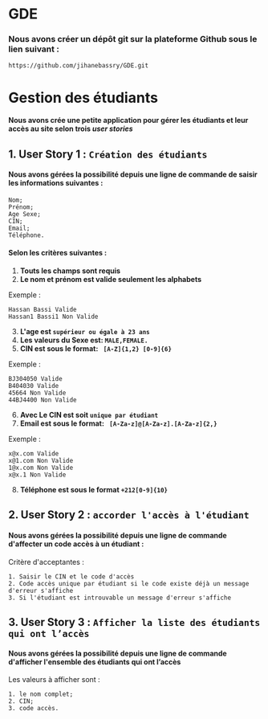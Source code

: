 # GDE

### Nous avons créer un dépôt git sur la plateforme Github sous le lien suivant : 

```
https://github.com/jihanebassry/GDE.git
```

# Gestion des étudiants 

#### Nous avons crée une petite application pour gérer les étudiants et leur accès au site selon  trois *user stories*

## 1. User Story 1 : ``` Création des étudiants ```   

#### Nous avons gérées la possibilité depuis une ligne de commande de saisir les informations suivantes :
```
Nom;
Prénom; 
Age Sexe; 
CIN; 
Email; 
Téléphone.
```
#### Selon les critères suivantes : 

  1. **Touts les champs sont requis**
  2. **Le nom et prénom est valide seulement les alphabets** 

Exemple : 
```
Hassan Bassi Valide 
Hassan1 Bassi1 Non Valide
```
  3. **L'age est ```supérieur ou égale à 23 ans```**
  4. **Les valeurs du Sexe est: ```MALE,FEMALE.```**
  5. **CIN est sous le format: ``` [A-Z]{1,2} [0-9]{6}```**


Exemple : 
```
BJ304050 Valide
B404030 Valide
45664 Non Valide 
44BJ4400 Non Valide
```
  6. **Avec Le CIN est soit ```unique par étudiant```**
  7. **Email est sous le format: ``` [A-Za-z]@[A-Za-z].[A-Za-z]{2,}```**

Exemple : 
```
x@x.com Valide
x@1.com Non Valide
1@x.com Non Valide 
x@x.1 Non Valide
```
  8. **Téléphone est sous le format ```+212[0-9]{10}```**

## 2. User Story 2 : ```accorder l'accès à l'étudiant```

#### Nous avons gérées la possibilité depuis une ligne de commande d'affecter un code accès à un étudiant :

Critère d'acceptantes : 
```
1. Saisir le CIN et le code d'accès
2. Code accès unique par étudiant si le code existe déjà un message d'erreur s'affiche
3. Si l'étudiant est introuvable un message d'erreur s'affiche 
```
## 3. User Story 3 : ```Afficher la liste des étudiants qui ont l’accès```

#### Nous avons gérées la possibilité depuis une ligne de commande d'afficher l'ensemble des étudiants qui ont l’accès 

Les valeurs à afficher sont :

```
1. le nom complet;
2. CIN;
3. code accès.
```
